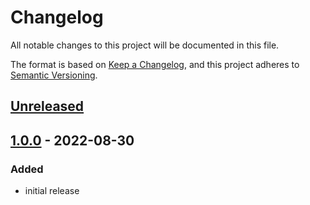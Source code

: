# Changelog

All notable changes to this project will be documented in this file.

The format is based on [Keep a Changelog](https://keepachangelog.com/en/1.0.0/), and this project adheres
to [Semantic Versioning](https://semver.org/spec/v2.0.0.html).

## [Unreleased]

<!-- ### Added -->

<!-- ### Changed -->

<!-- ### Deprecated -->

<!-- ### Removed -->

<!-- ### Fixed -->

<!-- ### Security -->

## [1.0.0] - 2022-08-30

### Added

- initial release

[unreleased]: https://github.com/Serpentiel/betterglobekey/compare/v1.0.0...HEAD
[1.0.0]: https://github.com/Serpentiel/betterglobekey/releases/tag/v1.0.0
